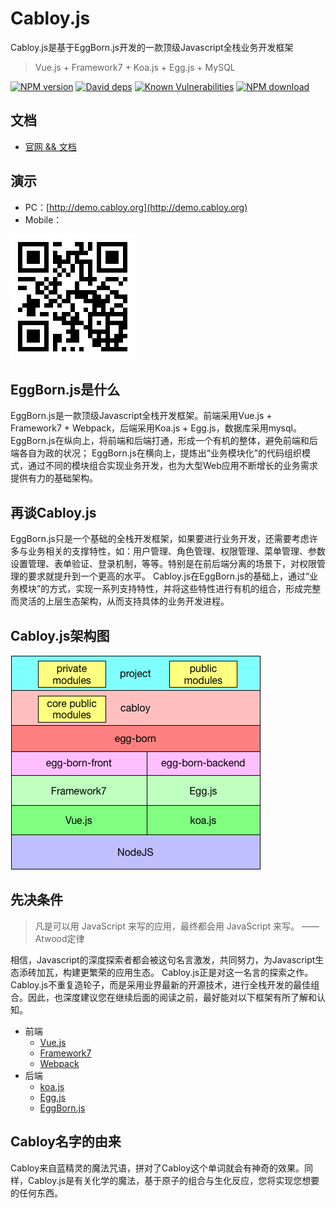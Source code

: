# Cabloy.js

Cabloy.js是基于EggBorn.js开发的一款顶级Javascript全栈业务开发框架

> Vue.js + Framework7 + Koa.js + Egg.js + MySQL

[![NPM version][npm-image]][npm-url]
[![David deps][david-image]][david-url]
[![Known Vulnerabilities][snyk-image]][snyk-url]
[![NPM download][download-image]][download-url]

[npm-image]: https://img.shields.io/npm/v/cabloy.svg?style=flat-square
[npm-url]: https://npmjs.org/package/cabloy
[david-image]: https://img.shields.io/david/zhennann/cabloy.svg?style=flat-square
[david-url]: https://david-dm.org/zhennann/cabloy
[snyk-image]: https://snyk.io/test/npm/cabloy/badge.svg?style=flat-square
[snyk-url]: https://snyk.io/test/npm/cabloy
[download-image]: https://img.shields.io/npm/dm/cabloy.svg?style=flat-square
[download-url]: https://npmjs.org/package/cabloy

## 文档

- [官网 && 文档](http://cabloy.org)

## 演示

- PC：[http://demo.cabloy.org](http://demo.cabloy.org)
- Mobile：

![](./docs/assets/images/cabloy-demo-qrcode.png)

## EggBorn.js是什么
EggBorn.js是一款顶级Javascript全栈开发框架。前端采用Vue.js + Framework7 + Webpack，后端采用Koa.js + Egg.js，数据库采用mysql。
EggBorn.js在纵向上，将前端和后端打通，形成一个有机的整体，避免前端和后端各自为政的状况；
EggBorn.js在横向上，提炼出“业务模块化”的代码组织模式，通过不同的模块组合实现业务开发，也为大型Web应用不断增长的业务需求提供有力的基础架构。

## 再谈Cabloy.js
EggBorn.js只是一个基础的全栈开发框架，如果要进行业务开发，还需要考虑许多与业务相关的支撑特性，如：用户管理、角色管理、权限管理、菜单管理、参数设置管理、表单验证、登录机制，等等。特别是在前后端分离的场景下，对权限管理的要求就提升到一个更高的水平。
Cabloy.js在EggBorn.js的基础上，通过“业务模块”的方式，实现一系列支持特性，并将这些特性进行有机的组合，形成完整而灵活的上层生态架构，从而支持具体的业务开发进程。

## Cabloy.js架构图

![](./docs/assets/images/cabloy.png)

## 先决条件

> 凡是可以用 JavaScript 来写的应用，最终都会用 JavaScript 来写。 ——Atwood定律

相信，Javascript的深度探索者都会被这句名言激发，共同努力，为Javascript生态添砖加瓦，构建更繁荣的应用生态。
Cabloy.js正是对这一名言的探索之作。Cabloy.js不重复造轮子，而是采用业界最新的开源技术，进行全栈开发的最佳组合。因此，也深度建议您在继续后面的阅读之前，最好能对以下框架有所了解和认知。

- 前端
   - [Vue.js](https://vuejs.org)
   - [Framework7](http://framework7.io)
   - [Webpack](http://framework7.io)
- 后端
   - [koa.js](https://koajs.com)
   - [Egg.js](https://eggjs.org)
   - [EggBorn.js](/zh-cn/eggborn/basic/)

## Cabloy名字的由来

Cabloy来自蓝精灵的魔法咒语，拼对了Cabloy这个单词就会有神奇的效果。同样，Cabloy.js是有关化学的魔法，基于原子的组合与生化反应，您将实现您想要的任何东西。
